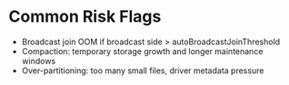 # Common Risk Flags
- Broadcast join OOM if broadcast side > autoBroadcastJoinThreshold
- Compaction: temporary storage growth and longer maintenance windows
- Over-partitioning: too many small files, driver metadata pressure
